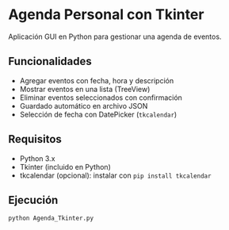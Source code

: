 # Agenda Personal con Tkinter

Aplicación GUI en Python para gestionar una agenda de eventos.

## Funcionalidades
- Agregar eventos con fecha, hora y descripción
- Mostrar eventos en una lista (TreeView)
- Eliminar eventos seleccionados con confirmación
- Guardado automático en archivo JSON
- Selección de fecha con DatePicker (`tkcalendar`)

## Requisitos
- Python 3.x
- Tkinter (incluido en Python)
- tkcalendar (opcional): instalar con `pip install tkcalendar`

## Ejecución
```bash
python Agenda_Tkinter.py

